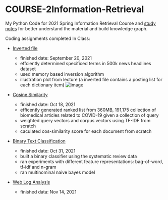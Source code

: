 # COURSE-2Information-Retrieval

My Python Code for 2021 Spring Information Retrieval Course and [study notes](https://github.com/tinghe14/COURSE-2Information-Retrieval/blob/main/Study%20Note.md) for better understand the material and build knowledge graph.

Coding assignments completed In Class:

- [Inverted file](https://github.com/tinghe14/COURSE-2Information-Retrieval/tree/main/2%20Inverted%20File) 
  - finished date: September 20, 2021
  - effciently determined specificed terms in 500k news headlines dataset
  - used memory based inversion algorithm
  - illustration plot from lecture (a inverted file contains a posting list for each dictionary item)
  ![image](https://github.com/tinghe14/COURSE-2Information-Retrieval/blob/main/2%20Inverted%20File/Illustration%20figure.png)
  
- [Cosine Similarity](https://github.com/tinghe14/COURSE-2Information-Retrieval/tree/main/3%20Cosine%20Similarity)
  - finished date: Oct 18, 2021
  - efficently generated ranked list from 360MB, 191,175 collection of biomedical articles related to COVID-19 given a collection of query
  - weighted query vectors and corpus vectors using TF-IDF from scratch 
  - caculated cos-similarity score for each document from scratch
  
- [Binary Text Classification](https://github.com/tinghe14/COURSE-2Information-Retrieval/tree/main/4%20Binary%20Text%20Classification)
  - finished date: Oct 31, 2021
  - built a binary classifier using the systematic review data
  - ran experiments with different feature representations: bag-of-word, tf-idf and n-gram
  - ran multinominal naive bayes model

- [Web Log Analysis](https://github.com/tinghe14/COURSE-2Information-Retrieval/tree/main/5%20Web%20Log%20Analysis)
  - finished data: Nov 14, 2021
